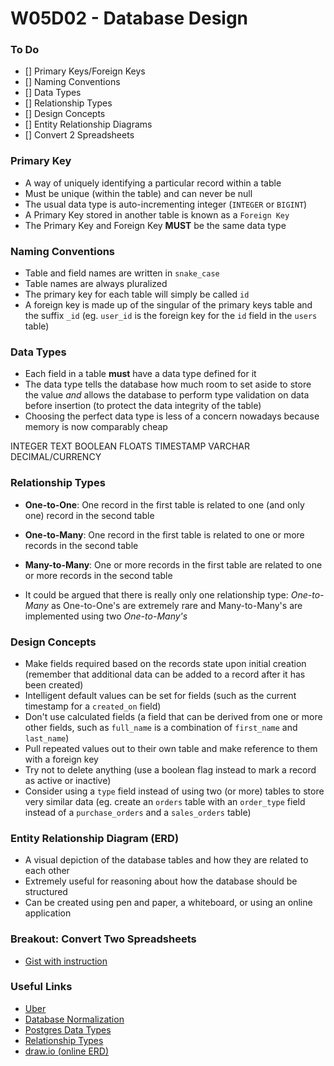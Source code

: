 # W05D02 - Database Design

### To Do
- [] Primary Keys/Foreign Keys
- [] Naming Conventions
- [] Data Types
- [] Relationship Types
- [] Design Concepts
- [] Entity Relationship Diagrams
- [] Convert 2 Spreadsheets

### Primary Key

- A way of uniquely identifying a particular record within a table 
- Must be unique (within the table) and can never be null
- The usual data type is auto-incrementing integer (`INTEGER` or `BIGINT`)
- A Primary Key stored in another table is known as a `Foreign Key`
- The Primary Key and Foreign Key **MUST** be the same data type

### Naming Conventions

- Table and field names are written in `snake_case`
- Table names are always pluralized
- The primary key for each table will simply be called `id`
- A foreign key is made up of the singular of the primary keys table and the suffix `_id` (eg. `user_id` is the foreign key for the `id` field in the `users` table)

### Data Types

- Each field in a table **must** have a data type defined for it
- The data type tells the database how much room to set aside to store the value _and_ allows the database to perform type validation on data before insertion (to protect the data integrity of the table)
- Choosing the perfect data type is less of a concern nowadays because memory is now comparably cheap

INTEGER
TEXT
BOOLEAN
FLOATS
TIMESTAMP
VARCHAR
DECIMAL/CURRENCY

### Relationship Types

- **One-to-One**: One record in the first table is related to one (and only one) record in the second table
- **One-to-Many**: One record in the first table is related to one or more records in the second table
- **Many-to-Many**: One or more records in the first table are related to one or more records in the second table

- It could be argued that there is really only one relationship type: _One-to-Many_ as One-to-One's are extremely rare and Many-to-Many's are implemented using two _One-to-Many's_

### Design Concepts

- Make fields required based on the records state upon initial creation (remember that additional data can be added to a record after it has been created)
- Intelligent default values can be set for fields (such as the current timestamp for a `created_on` field)
- Don't use calculated fields (a field that can be derived from one or more other fields, such as `full_name` is a combination of `first_name` and `last_name`)
- Pull repeated values out to their own table and make reference to them with a foreign key
- Try not to delete anything (use a boolean flag instead to mark a record as active or inactive)
- Consider using a `type` field instead of using two (or more) tables to store very similar data (eg. create an `orders` table with an `order_type` field instead of a `purchase_orders` and a `sales_orders` table)

### Entity Relationship Diagram (ERD)

- A visual depiction of the database tables and how they are related to each other
- Extremely useful for reasoning about how the database should be structured
- Can be created using pen and paper, a whiteboard, or using an online application

### Breakout: Convert Two Spreadsheets
- [Gist with instruction](https://gist.github.com/andydlindsay/20e7305e853bad7b587f294b054cf8de)


### Useful Links
* [Uber](https://andydlindsay-portfolio.s3.amazonaws.com/lighthouse/uber.png)
* [Database Normalization](https://en.wikipedia.org/wiki/Database_normalization)
* [Postgres Data Types](http://www.postgresqltutorial.com/postgresql-data-types/)
* [Relationship Types](http://etutorials.org/SQL/Database+design+for+mere+mortals/Part+II+The+Design+Process/Chapter+10.+Table+Relationships/Types+of+Relationships/)
* [draw.io (online ERD)](https://www.draw.io/)